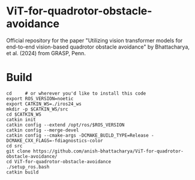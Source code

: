 # ViT-for-quadrotor-obstacle-avoidance
Official repository for the paper "Utilizing vision transformer models for end-to-end vision-based quadrotor obstacle avoidance"  by Bhattacharya, et al. (2024) from GRASP, Penn.

# Build 
```
cd     # or wherever you'd like to install this code
export ROS_VERSION=noetic
export CATKIN_WS=./iros24_ws
mkdir -p $CATKIN_WS/src
cd $CATKIN_WS
catkin init
catkin config --extend /opt/ros/$ROS_VERSION
catkin config --merge-devel
catkin config --cmake-args -DCMAKE_BUILD_TYPE=Release -DCMAKE_CXX_FLAGS=-fdiagnostics-color
cd src
git clone https://github.com/anish-bhattacharya/ViT-for-quadrotor-obstacle-avoidance/
cd ViT-for-quadrotor-obstacle-avoidance
./setup_ros.bash
catkin build
```
